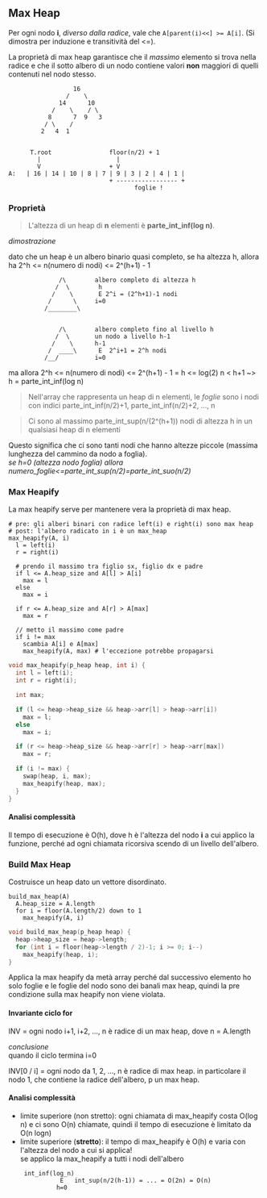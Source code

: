 ## Max Heap

Per ogni nodo **i**, _diverso dalla radice_, vale che `A[parent(i)<<] >= A[i]`. (Si dimostra per induzione e transitività del <=).

La proprietà di max heap garantisce che il _massimo_ elemento si trova nella radice e che il sotto albero di un nodo contiene valori **non** maggiori di quelli contenuti nel nodo stesso.

```
                  16
                /    \
              14      10
            /    \    / \
           8      7  9   3
          / \    /
         2   4  1


      T.root                floor(n/2) + 1
        |                     |
        V                   + V
A:   | 16 | 14 | 10 | 8 | 7 | 9 | 3 | 2 | 4 | 1 |
                            + ----------------- +
                                   foglie !
```

### Proprietà

> L'altezza di un heap di **n** elementi è **parte_int_inf(log n)**.

_dimostrazione_

dato che un heap è un albero binario quasi completo, se ha altezza h, allora ha 2^h <= n(numero di nodi) <= 2^(h+1) - 1

```
              /\        albero completo di altezza h
             /  \        h
            /    \       E 2^i = (2^h+1)-1 nodi
           /      \     i=0
          /________\


              /\        albero completo fino al livello h
             /  \       un nodo a livello h-1
            /    \      h-1
           /  ____\      E  2^i+1 = 2^h nodi
          /__/          i=0
```

ma allora 2^h <= n(numero di nodi) <= 2^(h+1) - 1 = h <= log(2) n < h+1 ~> h = parte_int_inf(log n)

> Nell'array che rappresenta un heap di n elementi, le _foglie_ sono i nodi con indici parte_int_inf(n/2)+1, parte_int_inf(n/2)+2, ..., n

> Ci sono al massimo parte_int_sup(n/(2^(h+1)) nodi di altezza h in un qualsiasi heap di n elementi

Questo significa che ci sono tanti nodi che hanno altezze piccole (massima lunghezza del cammino da nodo a foglia).<br>
_se h=0 (altezza nodo foglia) allora numero_foglie<=parte_int_sup(n/2)=parte_int_suo(n/2)_

### Max Heapify

La max heapify serve per mantenere vera la proprietà di max heap.

```pseudocode
# pre: gli alberi binari con radice left(i) e right(i) sono max heap
# post: l'albero radicato in i è un max_heap
max_heapify(A, i)
  l = left(i)
  r = right(i)

  # prendo il massimo tra figlio sx, figlio dx e padre
  if l <= A.heap_size and A[l] > A[i]
    max = l
  else
    max = i

  if r <= A.heap_size and A[r] > A[max]
    max = r

  // metto il massimo come padre
  if i != max
    scambia A[i] e A[max]
    max_heapify(A, max) # l'eccezione potrebbe propagarsi
```

```c++
void max_heapify(p_heap heap, int i) {
  int l = left(i);
  int r = right(i);

  int max;

  if (l <= heap->heap_size && heap->arr[l] > heap->arr[i])
    max = l;
  else
    max = i;

  if (r <= heap->heap_size && heap->arr[r] > heap->arr[max])
    max = r;

  if (i != max) {
    swap(heap, i, max);
    max_heapify(heap, max);
  }
}
```

#### Analisi complessità

Il tempo di esecuzione è O(h), dove h è l'altezza del nodo **i** a cui applico la funzione, perché ad ogni chiamata ricorsiva scendo di un livello dell'albero.

### Build Max Heap

Costruisce un heap dato un vettore disordinato.

```pseudocode
build_max_heap(A)
  A.heap_size = A.length
  for i = floor(A.length/2) down to 1
    max_heapify(A, i)
```

```c++
void build_max_heap(p_heap heap) {
  heap->heap_size = heap->length;
  for (int i = floor(heap->length / 2)-1; i >= 0; i--)
    max_heapify(heap, i);
}
```

Applica la max heapify da metà array perché dal successivo elemento ho solo foglie e le foglie del nodo sono dei banali max heap, quindi la pre condizione sulla max heapify non viene violata.

#### Invariante ciclo for

INV = ogni nodo i+1, i+2, ..., n è radice di un max heap, dove n = A.length

_conclusione_<br>
quando il ciclo termina i=0

INV[0 / i] = ogni nodo da 1, 2, ..., n è radice di max heap. in particolare il nodo 1, che contiene la radice dell'albero, p un max heap.

#### Analisi complessità

- limite superiore (non stretto): ogni chiamata di max_heapify costa O(log n) e ci sono O(n) chiamate, quindi il tempo di esecuzione è limitato da O(n logn)
- limite superiore (**stretto**): il tempo di max_heapify è O(h) e varia con l'altezza del nodo a cui si applica!<br>
  se applico la max_heapify a tutti i nodi dell'albero<br>
  ```
   int_inf(log_n)
             E   int_sup(n/2(h-1)) = ... = O(2n) = O(n)
            h=0
  ```
